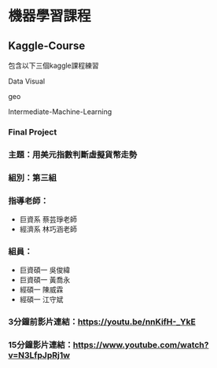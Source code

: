 # 機器學習課程

## Kaggle-Course

包含以下三個kaggle課程練習

Data Visual

geo

Intermediate-Machine-Learning


### Final Project
### 主題：用美元指數判斷虛擬貨幣走勢
### 組別：第三組
### 指導老師：
- 巨資系 蔡芸琤老師
- 經濟系 林巧涵老師
### 組員：
- 巨資碩一 吳俊緯
- 巨資碩一 黃喬永
- 經碩一 陳威霖
- 經碩一 江守斌

### 3分鐘前影片連結：https://youtu.be/nnKifH-_YkE
### 15分鐘影片連結：https://www.youtube.com/watch?v=N3LfpJpRj1w

